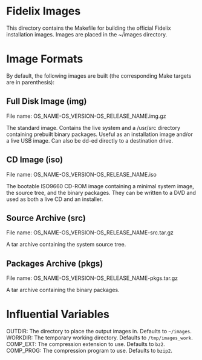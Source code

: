 Fidelix Images
==============

This directory contains the Makefile for building the official Fidelix
installation images. Images are placed in the ~/images directory.

Image Formats
=============

By default, the following images are built (the corresponding Make targets are
in parenthesis):

Full Disk Image (img)
---------------------

File name: OS_NAME-OS_VERSION-OS_RELEASE_NAME.img.gz

The standard image. Contains the live system and a /usr/src directory
containing prebuilt binary packages. Useful as an installation image and/or a
live USB image. Can also be dd-ed directly to a destination drive.

CD Image (iso)
--------------

File name: OS_NAME-OS_VERSION-OS_RELEASE_NAME.iso

The bootable ISO9660 CD-ROM image containing a minimal system image, the source
tree, and the binary packages. They can be written to a DVD and used as both a
live CD and an installer.

Source Archive (src)
--------------------

File name: OS_NAME-OS_VERSION-OS_RELEASE_NAME-src.tar.gz

A tar archive containing the system source tree.

Packages Archive (pkgs)
-----------------------

File name: OS_NAME-OS_VERSION-OS_RELEASE_NAME-pkgs.tar.gz

A tar archive containing the binary packages.

Influential Variables
=====================

OUTDIR: The directory to place the output images in. Defaults to `~/images`.
WORKDIR: The temporary working directory. Defaults to `/tmp/images_work`.
COMP_EXT: The compression extension to use. Defaults to `bz2`.
COMP_PROG: The compression program to use. Defaults to `bzip2`.

